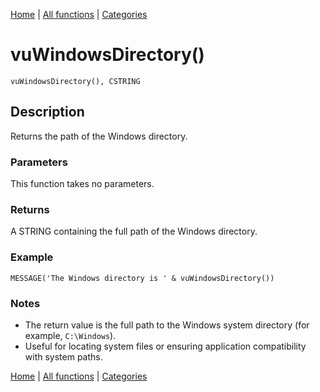 [Home](../index.md) | [All functions](index.md) | [Categories](../categories/index.md)

# vuWindowsDirectory()

```Prototype
vuWindowsDirectory(), CSTRING
```


## Description
Returns the path of the Windows directory.

### Parameters
This function takes no parameters.

### Returns
A STRING containing the full path of the Windows directory.

### Example

```Clarion
MESSAGE('The Windows directory is ' & vuWindowsDirectory())
```

### Notes
- The return value is the full path to the Windows system directory (for example, `C:\Windows`).  
- Useful for locating system files or ensuring application compatibility with system paths.

[Home](../index.md) | [All functions](index.md) | [Categories](../categories/index.md)
